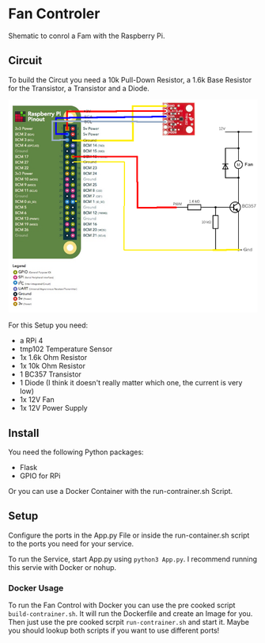 # Fan Controler
Shematic to conrol a Fam with the Raspberry Pi. 

## Circuit
To build the Circut you need a 10k Pull-Down Resistor, a 1.6k Base Resistor for the Transistor, a Transistor and a Diode.

![schematic](doc/schematic.png "Circuit")

For this Setup you need:
- a RPi 4
- tmp102 Temperature Sensor
- 1x 1.6k Ohm Resistor
- 1x 10k Ohm Resistor
- 1 BC357 Transistor
- 1 Diode (I think it doesn't really matter which one, the current is very low)
- 1x 12V Fan
- 1x 12V Power Supply

## Install
You need the following Python packages:

- Flask
- GPIO for RPi

Or you can use a Docker Container with the run-contrainer.sh Script.

## Setup
Configure the ports in the App.py File or inside the run-container.sh script to the ports you need for your service.

To run the Service, start App.py using `python3 App.py`. I recommend running this servie with Docker or nohup.

### Docker Usage
To run the Fan Control with Docker you can use the pre cooked script `build-contrainer.sh`. It will run the Dockerfile and create an Image for you. Then just use the pre cooked scrpit `run-contrainer.sh` and start it. Maybe you should lookup both scripts if you want to use different ports!


